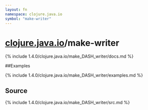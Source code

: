 ```yaml
---
layout: fn
namespace: clojure.java.io
symbol: "make-writer"
---
```


# [clojure.java.io](../)/make-writer

{% include 1.4.0/clojure.java.io/make_DASH_writer/docs.md %}

##Examples

{% include 1.4.0/clojure.java.io/make_DASH_writer/examples.md %}
## Source
{% include 1.4.0/clojure.java.io/make_DASH_writer/src.md %}

